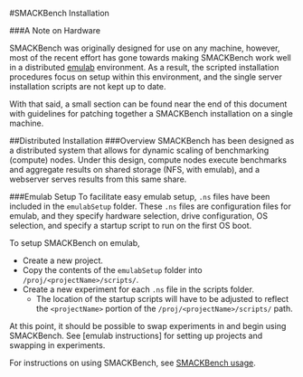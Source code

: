 #SMACKBench Installation

###A Note on Hardware

SMACKBench was originally designed for use on any machine, however, most of the
recent effort has gone towards making SMACKBench work well in a distributed
[emulab](http://emulab.net/) environment.  As a result, the scripted
installation procedures focus on setup within this environment, and the single
server installation scripts are not kept up to date.

With that said, a small section can be found near the end of this document with
guidelines for patching together a SMACKBench installation on a single machine.

##Distributed Installation
###Overview
SMACKBench has been designed as a distributed system that allows for dynamic
scaling of benchmarking (compute) nodes.  Under this design, compute nodes 
execute benchmarks and aggregate results on shared storage (NFS, with emulab),
and a webserver serves results from this same share.

###Emulab Setup
To facilitate easy emulab setup, `.ns` files have been included in the 
`emulabSetup` folder.  These `.ns` files are configuration files for emulab, and
they specify hardware selection, drive configuration, OS selection, and specify 
a startup script to run on the first OS boot.

To setup SMACKBench on emulab,
- Create a new project.
- Copy the contents of the `emulabSetup` folder into 
  `/proj/<projectName>/scripts/`.
- Create a new experiment for each `.ns` file in the scripts folder.
  - The location of the startup scripts will have to be adjusted to reflect the
    `<projectName>` portion of the `/proj/<projectName>/scripts/` path.

At this point, it should be possible to swap experiments in and begin using 
SMACKBench.  See [emulab instructions] for setting up projects and swapping in
experiments.

For instructions on using SMACKBench, see [SMACKBench usage](SMACKBenchUsage.md).


